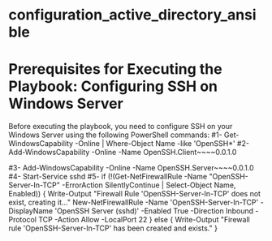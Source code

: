 # configuration_active_directory_ansible

# Prerequisites for Executing the Playbook: Configuring SSH on Windows Server
Before executing the playbook, you need to configure SSH on your Windows Server using the following PowerShell commands:
#1-
Get-WindowsCapability -Online | Where-Object Name -like 'OpenSSH*'
#2-
Add-WindowsCapability -Online -Name OpenSSH.Client~~~~0.0.1.0

#3-
Add-WindowsCapability -Online -Name OpenSSH.Server~~~~0.0.1.0
#4-
Start-Service sshd
#5-
if (!(Get-NetFirewallRule -Name "OpenSSH-Server-In-TCP" -ErrorAction SilentlyContinue | Select-Object Name, Enabled)) {
    Write-Output "Firewall Rule 'OpenSSH-Server-In-TCP' does not exist, creating it..."
    New-NetFirewallRule -Name 'OpenSSH-Server-In-TCP' -DisplayName 'OpenSSH Server (sshd)' -Enabled True -Direction Inbound -Protocol TCP -Action Allow -LocalPort 22
} else {
    Write-Output "Firewall rule 'OpenSSH-Server-In-TCP' has been created and exists."
}


